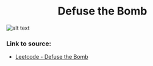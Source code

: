 <h1 align="center">Defuse the Bomb</h1>

![alt text](https://images2.imgbox.com/23/b6/REqqLKvy_o.png?raw=true)


### Link to source: 
- <a href="https://leetcode.com/problems/defuse-the-bomb/">Leetcode - Defuse the Bomb</a>


